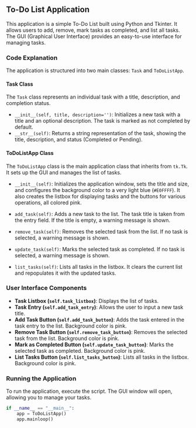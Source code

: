 ## To-Do List Application

This application is a simple To-Do List built using Python and Tkinter. It allows users to add, remove, mark tasks as completed, and list all tasks. The GUI (Graphical User Interface) provides an easy-to-use interface for managing tasks.

### Code Explanation

The application is structured into two main classes: `Task` and `ToDoListApp`.

#### Task Class

The `Task` class represents an individual task with a title, description, and completion status.

- `__init__(self, title, description='')`: Initializes a new task with a title and an optional description. The task is marked as not completed by default.
- `__str__(self)`: Returns a string representation of the task, showing the title, description, and status (Completed or Pending).

#### ToDoListApp Class

The `ToDoListApp` class is the main application class that inherits from `tk.Tk`. It sets up the GUI and manages the list of tasks.

- `__init__(self)`: Initializes the application window, sets the title and size, and configures the background color to a very light blue (`#E0FFFF`). It also creates the listbox for displaying tasks and the buttons for various operations, all colored pink.

- `add_task(self)`: Adds a new task to the list. The task title is taken from the entry field. If the title is empty, a warning message is shown.

- `remove_task(self)`: Removes the selected task from the list. If no task is selected, a warning message is shown.

- `update_task(self)`: Marks the selected task as completed. If no task is selected, a warning message is shown.

- `list_tasks(self)`: Lists all tasks in the listbox. It clears the current list and repopulates it with the updated tasks.

### User Interface Components

- **Task Listbox (`self.task_listbox`)**: Displays the list of tasks.
- **Task Entry (`self.add_task_entry`)**: Allows the user to input a new task title.
- **Add Task Button (`self.add_task_button`)**: Adds the task entered in the task entry to the list. Background color is pink.
- **Remove Task Button (`self.remove_task_button`)**: Removes the selected task from the list. Background color is pink.
- **Mark as Completed Button (`self.update_task_button`)**: Marks the selected task as completed. Background color is pink.
- **List Tasks Button (`self.list_tasks_button`)**: Lists all tasks in the listbox. Background color is pink.

### Running the Application

To run the application, execute the script. The GUI window will open, allowing you to manage your tasks.

```python
if __name__ == "__main__":
    app = ToDoListApp()
    app.mainloop()
